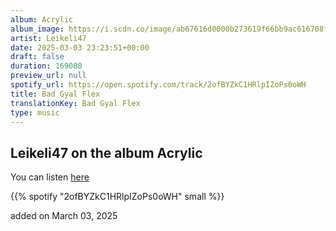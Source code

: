 ```yaml
---
album: Acrylic
album_image: https://i.scdn.co/image/ab67616d0000b273619f66bb9ac616708f458501
artist: Leikeli47
date: 2025-03-03 23:23:51+00:00
draft: false
duration: 169080
preview_url: null
spotify_url: https://open.spotify.com/track/2ofBYZkC1HRlpIZoPs0oWH
title: Bad Gyal Flex
translationKey: Bad Gyal Flex
type: music
---
```


## Leikeli47 on the album Acrylic

You can listen [here](https://open.spotify.com/track/2ofBYZkC1HRlpIZoPs0oWH)

{{% spotify "2ofBYZkC1HRlpIZoPs0oWH" small %}}

added on March 03, 2025